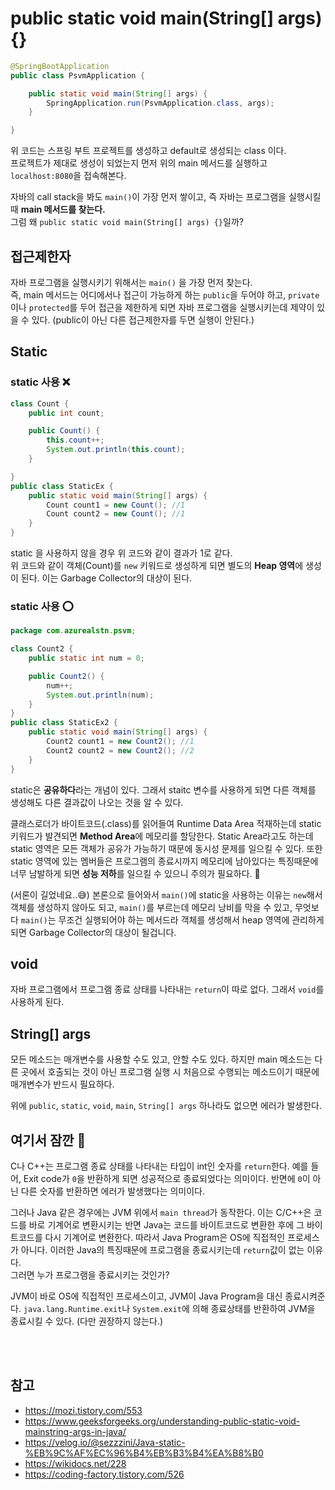 # public static void main(String[] args) {}

```java
@SpringBootApplication
public class PsvmApplication {

	public static void main(String[] args) {
		SpringApplication.run(PsvmApplication.class, args);
	}

}
```

위 코드는 스프링 부트 프로젝트를 생성하고 default로 생성되는 class 이다.  
프로젝트가 제대로 생성이 되었는지 먼저 위의 main 메서드를 실행하고 `localhost:8080`을 접속해본다.

자바의 call stack을 봐도 `main()`이 가장 먼저 쌓이고, 즉 자바는 프로그램을 실행시킬 때 **main 메서드를 찾는다.**  
그럼 왜 `public static void main(String[] args) {}`일까?

## 접근제한자

자바 프로그램을 실행시키기 위해서는 `main()` 을 가장 먼저 찾는다.  
즉, main 메서드는 어디에서나 접근이 가능하게 하는 `public`을 두어야 하고, `private`이나 `protected`를 두어 접근을 제한하게 되면 자바 프로그램을 실행시키는데 제약이 있을 수 있다. (public이 아닌 다른 접근제한자를 두면 실행이 안된다.)

## Static

### static 사용 ❌

```java
class Count {
    public int count;

    public Count() {
        this.count++;
        System.out.println(this.count);
    }

}
public class StaticEx {
    public static void main(String[] args) {
        Count count1 = new Count(); //1
        Count count2 = new Count(); //1
    }
}
```

static 을 사용하지 않을 경우 위 코드와 같이 결과가 1로 같다.  
위 코드와 같이 객체(Count)를 `new` 키워드로 생성하게 되면 별도의 **Heap 영역**에 생성이 된다. 이는 Garbage Collector의 대상이 된다.

### static 사용 ⭕

```java
package com.azurealstn.psvm;

class Count2 {
    public static int num = 0;

    public Count2() {
        num++;
        System.out.println(num);
    }
}
public class StaticEx2 {
    public static void main(String[] args) {
        Count2 count1 = new Count2(); //1
        Count2 count2 = new Count2(); //2
    }
}
```

static은 **공유하다**라는 개념이 있다. 그래서 staitc 변수를 사용하게 되면 다른 객체를 생성해도 다른 결과값이 나오는 것을 알 수 있다. 

클래스로더가 바이트코드(.class)를 읽어들여 Runtime Data Area 적재하는데 static 키워드가 발견되면 **Method Area**에 메모리를 할당한다. Static Area라고도 하는데 static 영역은 모든 객체가 공유가 가능하기 때문에 동시성 문제를 일으킬 수 있다. 또한 static 영역에 있는 멤버들은 프로그램의 종료시까지 메모리에 남아있다는 특징때문에 너무 남발하게 되면 **성능 저하**를 일으킬 수 있으니 주의가 필요하다. 👀

(서론이 길었네요..😅) 본론으로 들어와서 `main()`에 static을 사용하는 이유는 `new`해서 객체를 생성하지 않아도 되고, `main()`를 부르는데 메모리 낭비를 막을 수 있고, 무엇보다 `main()`는 무조건 실행되어야 하는 메서드라 객체를 생성해서 heap 영역에 관리하게 되면 Garbage Collector의 대상이 될겁니다.

## void

자바 프로그램에서 프로그램 종료 상태를 나타내는 `return`이 따로 없다. 그래서 `void`를 사용하게 된다.

## String[] args

모든 메소드는 매개변수를 사용할 수도 있고, 안할 수도 있다.
하지만 main 메소드는 다른 곳에서 호출되는 것이 아닌 프로그램 실행 시 처음으로 수행되는 메소드이기 때문에 매개변수가 반드시 필요하다.


위에 `public`, `static`, `void`, `main`, `String[] args` 하나라도 없으면 에러가 발생한다.

## 여기서 잠깐 🔅

C나 C++는 프로그램 종료 상태를 나타내는 타입이 int인 숫자를 `return`한다. 예를 들어, Exit code가 `0`을 반환하게 되면 성공적으로 종료되었다는 의미이다. 반면에 `0`이 아닌 다른 숫자를 반환하면 에러가 발생했다는 의미이다.

그러나 Java 같은 경우에는 JVM 위에서 `main thread`가 동작한다. 이는 C/C++은 코드를 바로 기계어로 변환시키는 반면 Java는 코드를 바이트코드로 변환한 후에 그 바이트코드를 다시 기계어로 변환한다. 따라서 Java Program은 OS에 직접적인 프로세스가 아니다. 이러한 Java의 특징때문에 프로그램을 종료시키는데 `return`값이 없는 이유다.  
그러면 누가 프로그램을 종료시키는 것인가?

JVM이 바로 OS에 직접적인 프로세스이고, JVM이 Java Program을 대신 종료시켜준다. `java.lang.Runtime.exit`나 `System.exit`에 의해 종료상태를 반환하여 JVM을 종료시킬 수 있다. (다만 권장하지 않는다.)

<br>
<br>

## 참고

- https://mozi.tistory.com/553
- https://www.geeksforgeeks.org/understanding-public-static-void-mainstring-args-in-java/
- https://velog.io/@sezzzini/Java-static-%EB%9C%AF%EC%96%B4%EB%B3%B4%EA%B8%B0
- https://wikidocs.net/228
- https://coding-factory.tistory.com/526